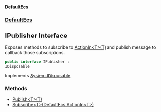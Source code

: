#### [DefaultEcs](./index.md 'index')
### [DefaultEcs](./DefaultEcs.md 'DefaultEcs')
## IPublisher Interface
Exposes methods to subscribe to [ActionIn&lt;T&gt;(T)](./DefaultEcs-ActionIn-T-(T).md 'DefaultEcs.ActionIn&lt;T&gt;(T)') and publish message to callback those subscriptions.  
```csharp
public interface IPublisher :
IDisposable
```
Implements [System.IDisposable](https://docs.microsoft.com/en-us/dotnet/api/System.IDisposable 'System.IDisposable')  
### Methods
- [Publish&lt;T&gt;(T)](./DefaultEcs-IPublisher-Publish-T-(T).md 'DefaultEcs.IPublisher.Publish&lt;T&gt;(T)')
- [Subscribe&lt;T&gt;(DefaultEcs.ActionIn&lt;T&gt;)](./DefaultEcs-IPublisher-Subscribe-T-(DefaultEcs-ActionIn-T-).md 'DefaultEcs.IPublisher.Subscribe&lt;T&gt;(DefaultEcs.ActionIn&lt;T&gt;)')
